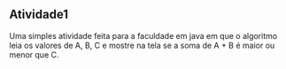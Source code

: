 ## Atividade1

Uma simples atividade feita para a faculdade em java em que o algoritmo leia os valores de A, B, C e mostre na tela se a soma de A + B é maior ou menor que C.

